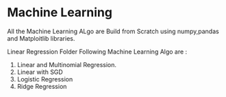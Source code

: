 # Machine Learning 
All the Machine Learning ALgo are Build from Scratch using numpy,pandas and Matploitlib libraries.

Linear Regression Folder Following Machine Learning Algo are :
  1) Linear and Multinomial Regression.
  2) Linear with SGD
  3) Logistic Regression
  4) Ridge Regression
